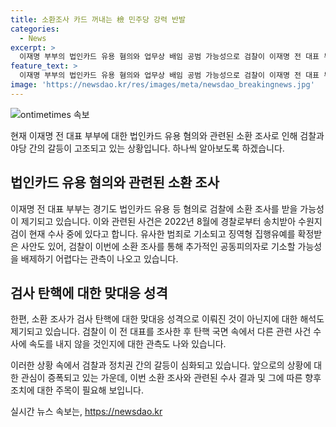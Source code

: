 ```yaml
---
title: 소환조사 카드 꺼내는 檢 민주당 강력 반발
categories:
  - News
excerpt: >
  이재명 부부의 법인카드 유용 혐의와 업무상 배임 공범 가능성으로 검찰이 이재명 전 대표 부부를 추가 소환할 수 있다는 전망이 나왔다. 법인카드 의혹은 8월에 경찰로부터 송치받아 수사 중이며, 이에 관련된 사건과 함께 이전 대표를 조사할 필요성을 검찰이 판단했다. 이에 이 전 대표를 업무상 배임 혐의 공범으로 기소할 가능성이 제기되고 있다. 또한, 이번 소환 통보가 검사 탄핵에 대한 맞대응이 아니냐는 해석과 탄핵 국면 속 다른 관련 사건 수사에 속도를 낼 것이라는 관측도 제시되고 있다.
feature_text: >
  이재명 부부의 법인카드 유용 혐의와 업무상 배임 공범 가능성으로 검찰이 이재명 전 대표 부부를 추가 소환할 수 있다는 전망이 나왔다. 법인카드 의혹은 8월에 경찰로부터 송치받아 수사 중이며, 이에 관련된 사건과 함께 이전 대표를 조사할 필요성을 검찰이 판단했다. 이에 이 전 대표를 업무상 배임 혐의 공범으로 기소할 가능성이 제기되고 있다. 또한, 이번 소환 통보가 검사 탄핵에 대한 맞대응이 아니냐는 해석과 탄핵 국면 속 다른 관련 사건 수사에 속도를 낼 것이라는 관측도 제시되고 있다.
image: 'https://newsdao.kr/res/images/meta/newsdao_breakingnews.jpg'
---
```


<p><img src="https://newsdao.kr/res/images/meta/newsdao_breakingnews.jpg" alt="ontimetimes 속보" /></p>

<p>현재 이재명 전 대표 부부에 대한 법인카드 유용 혐의와 관련된 소환 조사로 인해 검찰과 야당 간의 갈등이 고조되고 있는 상황입니다. 하나씩 알아보도록 하겠습니다. </p>

<h2 data-ke-size="size26">법인카드 유용 혐의와 관련된 소환 조사</h2>

<p>이재명 전 대표 부부는 경기도 법인카드 유용 등 혐의로 검찰에 소환 조사를 받을 가능성이 제기되고 있습니다. 이와 관련된 사건은 2022년 8월에 경찰로부터 송치받아 수원지검이 현재 수사 중에 있다고 합니다. 유사한 범죄로 기소되고 징역형 집행유예를 확정받은 사안도 있어, 검찰이 이번에 소환 조사를 통해 추가적인 공동피의자로 기소할 가능성을 배제하기 어렵다는 관측이 나오고 있습니다.</p>

<h2 data-ke-size="size26">검사 탄핵에 대한 맞대응 성격</h2>

<p>한편, 소환 조사가 검사 탄핵에 대한 맞대응 성격으로 이뤄진 것이 아닌지에 대한 해석도 제기되고 있습니다. 검찰이 이 전 대표를 조사한 후 탄핵 국면 속에서 다른 관련 사건 수사에 속도를 내지 않을 것인지에 대한 관측도 나와 있습니다.</p>

<p>이러한 상황 속에서 검찰과 정치권 간의 갈등이 심화되고 있습니다. 앞으로의 상황에 대한 관심이 증폭되고 있는 가운데, 이번 소환 조사와 관련된 수사 결과 및 그에 따른 향후 조치에 대한 주목이 필요해 보입니다.</p>
실시간 뉴스 속보는, <a href="https://newsdao.kr" rel="dofollow">https://newsdao.kr</a>


